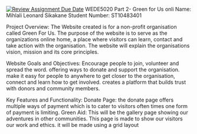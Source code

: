 [![Review Assignment Due Date](https://classroom.github.com/assets/deadline-readme-button-22041afd0340ce965d47ae6ef1cefeee28c7c493a6346c4f15d667ab976d596c.svg)](https://classroom.github.com/a/jq3WPKhs)
WEDE5020 Part 2- Green for Us
onli
Name: Mihlali Leonard Sikakane 
Student Number: ST10483401 

Project Overview:
The Website created is for a non-profit organisation called Green For Us. The purpose of the website is to serve as the organizations online home, a place where visitors can learn, contact and take action with the organisation. The website will explain the organisations vision, mission and its core principles.

Website Goals and Objectives:
Encourage people to join, volunteer and spread the word.
offering ways to donate and support the organisation.
make it easy for people to anywhere to get closer to the organisation, connect and learn how to get involved. 
creates a platform that builds trust with donors and community members. 

Key Features and Functionality:
Donate Page: the donate page offers multiple ways of payment which is to cater to visitors often times one form of payment is limiting. 
Green Aid: This will be the gallery page showing our adventures in other communities. This page is made to show our visitors our work and ethics. it will be made using a grid layout 

